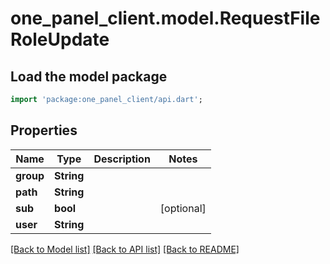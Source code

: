 # one_panel_client.model.RequestFileRoleUpdate

## Load the model package
```dart
import 'package:one_panel_client/api.dart';
```

## Properties
Name | Type | Description | Notes
------------ | ------------- | ------------- | -------------
**group** | **String** |  | 
**path** | **String** |  | 
**sub** | **bool** |  | [optional] 
**user** | **String** |  | 

[[Back to Model list]](../README.md#documentation-for-models) [[Back to API list]](../README.md#documentation-for-api-endpoints) [[Back to README]](../README.md)



